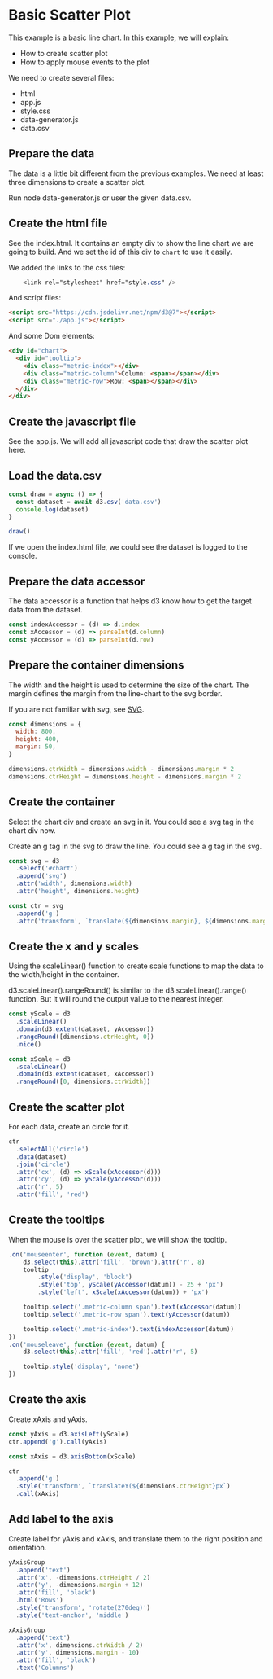 # Basic Scatter Plot

This example is a basic line chart. In this example, we will explain:

- How to create scatter plot
- How to apply mouse events to the plot

We need to create several files:

- html
- app.js
- style.css
- data-generator.js
- data.csv

## Prepare the data

The data is a little bit different from the previous examples. We need at least three dimensions to create a scatter plot.

Run node data-generator.js or user the given data.csv.

## Create the html file

See the index.html. It contains an empty div to show the line chart we are going to build. And we set the id of this div to `chart` to use it easily.

We added the links to the css files:

```css
    <link rel="stylesheet" href="style.css" />
```

And script files:

```html
<script src="https://cdn.jsdelivr.net/npm/d3@7"></script>
<script src="./app.js"></script>
```

And some Dom elements:

```html
<div id="chart">
  <div id="tooltip">
    <div class="metric-index"></div>
    <div class="metric-column">Column: <span></span></div>
    <div class="metric-row">Row: <span></span></div>
  </div>
</div>
```

## Create the javascript file

See the app.js. We will add all javascript code that draw the scatter plot here.

## Load the data.csv

```javascript
const draw = async () => {
  const dataset = await d3.csv('data.csv')
  console.log(dataset)
}

draw()
```

If we open the index.html file, we could see the dataset is logged to the console.

## Prepare the data accessor

The data accessor is a function that helps d3 know how to get the target data from the dataset.

```javascript
const indexAccessor = (d) => d.index
const xAccessor = (d) => parseInt(d.column)
const yAccessor = (d) => parseInt(d.row)
```

## Prepare the container dimensions

The width and the height is used to determine the size of the chart. The margin defines the margin from the line-chart to the svg border.

If you are not familiar with svg, see [SVG](https://developer.mozilla.org/zh-CN/docs/Web/SVG/Tutorial).

```javascript
const dimensions = {
  width: 800,
  height: 400,
  margin: 50,
}

dimensions.ctrWidth = dimensions.width - dimensions.margin * 2
dimensions.ctrHeight = dimensions.height - dimensions.margin * 2
```

## Create the container

Select the chart div and create an svg in it. You could see a svg tag in the chart div now.

Create an g tag in the svg to draw the line. You could see a g tag in the svg.

```javascript
const svg = d3
  .select('#chart')
  .append('svg')
  .attr('width', dimensions.width)
  .attr('height', dimensions.height)

const ctr = svg
  .append('g')
  .attr('transform', `translate(${dimensions.margin}, ${dimensions.margin})`)
```

## Create the x and y scales

Using the scaleLinear() function to create scale functions to map the data to the width/height in the container.

d3.scaleLinear().rangeRound() is similar to the d3.scaleLinear().range() function. But it will round the output value to the nearest integer.

```javascript
const yScale = d3
  .scaleLinear()
  .domain(d3.extent(dataset, yAccessor))
  .rangeRound([dimensions.ctrHeight, 0])
  .nice()

const xScale = d3
  .scaleLinear()
  .domain(d3.extent(dataset, xAccessor))
  .rangeRound([0, dimensions.ctrWidth])
```

## Create the scatter plot

For each data, create an circle for it.

```javascript
ctr
  .selectAll('circle')
  .data(dataset)
  .join('circle')
  .attr('cx', (d) => xScale(xAccessor(d)))
  .attr('cy', (d) => yScale(yAccessor(d)))
  .attr('r', 5)
  .attr('fill', 'red')
```

## Create the tooltips

When the mouse is over the scatter plot, we will show the tooltip.

```javascript
.on('mouseenter', function (event, datum) {
    d3.select(this).attr('fill', 'brown').attr('r', 8)
    tooltip
        .style('display', 'block')
        .style('top', yScale(yAccessor(datum)) - 25 + 'px')
        .style('left', xScale(xAccessor(datum)) + 'px')

    tooltip.select('.metric-column span').text(xAccessor(datum))
    tooltip.select('.metric-row span').text(yAccessor(datum))

    tooltip.select('.metric-index').text(indexAccessor(datum))
})
.on('mouseleave', function (event, datum) {
    d3.select(this).attr('fill', 'red').attr('r', 5)

    tooltip.style('display', 'none')
})
```

## Create the axis

Create xAxis and yAxis.

```javascript
const yAxis = d3.axisLeft(yScale)
ctr.append('g').call(yAxis)

const xAxis = d3.axisBottom(xScale)

ctr
  .append('g')
  .style('transform', `translateY(${dimensions.ctrHeight}px`)
  .call(xAxis)
```

## Add label to the axis

Create label for yAxis and xAxis, and translate them to the right position and orientation.

```javascript
yAxisGroup
  .append('text')
  .attr('x', -dimensions.ctrHeight / 2)
  .attr('y', -dimensions.margin + 12)
  .attr('fill', 'black')
  .html('Rows')
  .style('transform', 'rotate(270deg)')
  .style('text-anchor', 'middle')

xAxisGroup
  .append('text')
  .attr('x', dimensions.ctrWidth / 2)
  .attr('y', dimensions.margin - 10)
  .attr('fill', 'black')
  .text('Columns')
```
